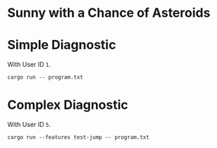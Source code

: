 Sunny with a Chance of Asteroids
=====

# Simple Diagnostic
With User ID `1`.
```
cargo run -- program.txt
```

# Complex Diagnostic
With User ID `5`.
```
cargo run --features test-jump -- program.txt
```
